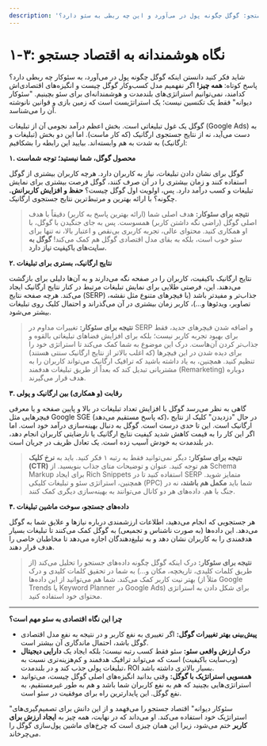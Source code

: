 ```yaml
---
description: 'اقتصاد جستجو: گوگل چگونه پول در می‌آورد و این چه ربطی به سئو دارد؟'
---
```


# ۱-۳: نگاه هوشمندانه به اقتصاد جستجو

شاید فکر کنید دانستن اینکه گوگل چگونه پول در می‌آورد، به سئوکار چه ربطی دارد؟ پاسخ کوتاه: **همه چیز!** اگر نفهمیم مدل کسب‌وکار گوگل چیست و انگیزه‌های اقتصادی‌اش کدامند، نمی‌توانیم استراتژی‌های بلندمدت و هوشمندانه‌ای برای سئو بچینیم. "سئوکار دیوانه" فقط یک تکنسین نیست؛ یک استراتژیست است که زمین بازی و قوانین نانوشته آن را می‌شناسد.

گوگل یک غول تبلیغاتی است. بخش اعظم درآمد نجومی آن از تبلیغات (Google Ads) به دست می‌آید، نه از نتایج جستجوی ارگانیک (که کار ماست). اما این دو بخش (تبلیغات و ارگانیک) به شدت به هم وابسته‌اند. بیایید این رابطه را بشکافیم:

**۱. محصول گوگل، شما نیستید؛ توجه شماست**

گوگل برای نشان دادن تبلیغات، نیاز به کاربران دارد. هرچه کاربران بیشتری از گوگل استفاده کنند و زمان بیشتری را در آن صرف کنند، گوگل فرصت بیشتری برای نمایش تبلیغات و کسب درآمد دارد. پس، اولویت اول گوگل چیست؟ **حفظ و افزایش کاربرانش.** چگونه؟ با ارائه بهترین و مرتبط‌ترین نتایج جستجوی ارگانیک.

> **نتیجه برای سئوکار:** هدف اصلی شما (ارائه بهترین پاسخ به کاربر) دقیقاً با هدف اصلی گوگل (راضی نگه داشتن کاربر) همسوست. پس به جای جنگیدن با گوگل، با او همکاری کنید. محتوای عالی، تجربه کاربری بی‌نقص و اعتبار بالا، نه تنها برای سئو خوب است، بلکه به بقای مدل اقتصادی گوگل هم کمک می‌کند! **گوگل به سایت‌های باکیفیت نیاز دارد.**

**۲. نتایج ارگانیک، بستری برای تبلیغات**

نتایج ارگانیک باکیفیت، کاربران را در صفحه نگه می‌دارند و به آن‌ها دلیلی برای بازگشت می‌دهند. این، فرصتی طلایی برای نمایش تبلیغات مرتبط در کنار نتایج ارگانیک ایجاد می‌کند. هرچه صفحه نتایج (SERP) جذاب‌تر و مفیدتر باشد (با فیچرهای متنوع مثل نقشه، تصاویر، ویدئوها و...)، کاربر زمان بیشتری در آن می‌گذراند و احتمال کلیک روی تبلیغات بیشتر می‌شود.

> **نتیجه برای سئوکار:** تغییرات مداوم در SERP و اضافه شدن فیچرهای جدید، فقط برای بهبود تجربه کاربر نیست؛ بلکه برای افزایش فضاهای تبلیغاتی بالقوه و جذاب‌تر کردن آن‌هاست. درک این موضوع به شما کمک می‌کند تا استراتژی خود را برای دیده شدن در این فیچرها (که اغلب بالاتر از نتایج ارگانیک سنتی هستند) تنظیم کنید. همچنین، به یاد داشته باشید که ترافیک ارگانیک می‌تواند کاربران را به مشتریانی تبدیل کند که بعداً از طریق تبلیغات هدفمند (Remarketing) دوباره هدف قرار می‌گیرند.

**۳. رقابت (و همکاری) بین ارگانیک و پولی**

گاهی به نظر می‌رسد گوگل با افزایش تعداد تبلیغات در بالا و پایین صفحه و یا معرفی فیچرهایی مثل Google SGE (که پاسخ مستقیم می‌دهد)، در حال "دزدیدن" کلیک از نتایج ارگانیک است. این تا حدی درست است. گوگل به دنبال بهینه‌سازی درآمد خود است. اما اگر این کار را به قیمت کاهش شدید کیفیت نتایج ارگانیک یا نارضایتی کاربران انجام دهد، در بلندمدت به خودش آسیب زده است. یک تعادل ظریف در جریان است.

> **نتیجه برای سئوکار:** دیگر نمی‌توانید فقط به رتبه ۱ فکر کنید. باید به **نرخ کلیک (CTR)** هم توجه کنید. عنوان و توضیحات متای جذاب بنویسید. از Schema Markup برای ایجاد Rich Snippets استفاده کنید تا در SERP متمایز شوید. همچنین، استراتژی سئو و تبلیغات کلیکی (PPC) شما باید **مکمل هم باشند،** نه در جنگ با هم. داده‌های هر دو کانال می‌توانند به بهینه‌سازی دیگری کمک کنند.

**۴. داده‌های جستجو، سوخت ماشین تبلیغات**

هر جستجویی که انجام می‌دهید، اطلاعات ارزشمندی درباره نیازها و علایق شما به گوگل می‌دهد. این داده‌ها (به صورت ناشناس و تجمیعی) به گوگل کمک می‌کنند تا تبلیغات بسیار هدفمندی را به کاربران نشان دهد و به تبلیغ‌دهندگان اجازه می‌دهد تا مخاطبان خاصی را هدف قرار دهند.

> **نتیجه برای سئوکار:** درک اینکه گوگل چگونه داده‌های جستجو را تحلیل می‌کند (از طریق کلمات کلیدی، تاریخچه، مکان و...) به شما در تحقیق کلمات کلیدی و درک بهتر نیت کاربر کمک می‌کند. شما هم می‌توانید از این داده‌ها (مثلاً از Google Trends یا Keyword Planner در Google Ads) برای شکل دادن به استراتژی محتوای خود استفاده کنید.

***

**چرا این نگاه اقتصادی به سئو مهم است؟**

* **پیش‌بینی بهتر تغییرات گوگل:** اگر تغییری به نفع کاربر و در نتیجه به نفع مدل اقتصادی گوگل باشد، احتمال ماندگاری آن بیشتر است.
* **درک ارزش واقعی سئو:** سئو فقط کسب رتبه نیست؛ بلکه ایجاد یک **دارایی دیجیتال** (وب‌سایت باکیفیت) است که می‌تواند ترافیک هدفمند و کم‌هزینه‌تری نسبت به تبلیغات پولی جذب کند و در بلندمدت، ROI بسیار بالاتری داشته باشد.
* **همسویی استراتژیک با گوگل:** وقتی بدانید انگیزه‌های اصلی گوگل چیست، می‌توانید استراتژی‌هایی بچینید که هم به نفع کاربران شما باشد و هم به طور غیرمستقیم، به نفع گوگل. این پایدارترین راه برای موفقیت در سئو است.

"سئوکار دیوانه" اقتصاد جستجو را می‌فهمد و از این دانش برای تصمیم‌گیری‌های استراتژیک خود استفاده می‌کند. او می‌داند که در نهایت، همه چیز به **ایجاد ارزش برای کاربر** ختم می‌شود، زیرا این همان چیزی است که چرخ‌های ماشین پول‌سازی گوگل را می‌چرخاند.
